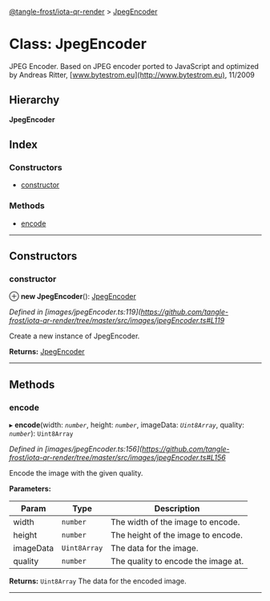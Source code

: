 [@tangle-frost/iota-qr-render](../README.md) > [JpegEncoder](../classes/jpegencoder.md)

# Class: JpegEncoder

JPEG Encoder. Based on JPEG encoder ported to JavaScript and optimized by Andreas Ritter, [www.bytestrom.eu](http://www.bytestrom.eu), 11/2009

## Hierarchy

**JpegEncoder**

## Index

### Constructors

* [constructor](jpegencoder.md#constructor)

### Methods

* [encode](jpegencoder.md#encode)

---

## Constructors

<a id="constructor"></a>

###  constructor

⊕ **new JpegEncoder**(): [JpegEncoder](jpegencoder.md)

*Defined in [images/jpegEncoder.ts:119](https://github.com/tangle-frost/iota-qr-render/tree/master/src/images/jpegEncoder.ts#L119*

Create a new instance of JpegEncoder.

**Returns:** [JpegEncoder](jpegencoder.md)

___

## Methods

<a id="encode"></a>

###  encode

▸ **encode**(width: *`number`*, height: *`number`*, imageData: *`Uint8Array`*, quality: *`number`*): `Uint8Array`

*Defined in [images/jpegEncoder.ts:156](https://github.com/tangle-frost/iota-qr-render/tree/master/src/images/jpegEncoder.ts#L156*

Encode the image with the given quality.

**Parameters:**

| Param | Type | Description |
| ------ | ------ | ------ |
| width | `number` |  The width of the image to encode. |
| height | `number` |  The height of the image to encode. |
| imageData | `Uint8Array` |  The data for the image. |
| quality | `number` |  The quality to encode the image at. |

**Returns:** `Uint8Array`
The data for the encoded image.

___

